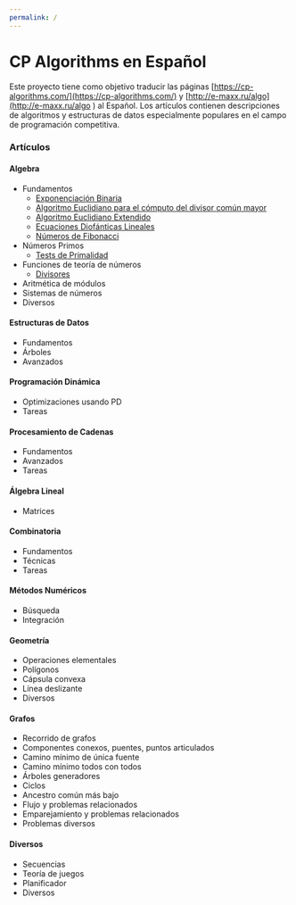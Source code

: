 ```yaml
---
permalink: /
---
```



# CP Algorithms en Español

Este proyecto tiene como objetivo traducir las páginas [https://cp-algorithms.com/](https://cp-algorithms.com/) y [http://e-maxx.ru/algo](http://e-maxx.ru/algo ) al Español. Los artículos contienen descripciones de algoritmos y estructuras
de datos especialmente populares en el campo de programación competitiva.

### Artículos

#### Algebra

* Fundamentos
  * [Exponenciación Binaria](./algebra/fundamentos/exponenciacion-binaria.md)
  * [Algoritmo Euclidiano para el cómputo del divisor común mayor](./algebra/fundamentos/algoritmo-euclidiano.md)
  * [Algoritmo Euclidiano Extendido](./algebra/fundamentos/algoritmo-euclidiano-extendido.md)
  * [Ecuaciones Diofánticas Lineales](./algebra/fundamentos/ecuaciones-diofanticas-lineales.md)
  * [Números de Fibonacci](./algebra/fundamentos/numeros-de-fibonacci.md)
* Números Primos
	* [Tests de Primalidad](./algebra/primos/tests-de-primalidad.md)
* Funciones de teoría de números
	* [Divisores](./algebra/teoria-de-numeros/divisores.md)
* Aritmética de módulos
* Sistemas de números
* Diversos

#### Estructuras de Datos

* Fundamentos
* Árboles
* Avanzados

#### Programación Dinámica

* Optimizaciones usando PD
* Tareas

#### Procesamiento de Cadenas

* Fundamentos
* Avanzados
* Tareas

#### Álgebra Lineal

* Matrices

#### Combinatoria

* Fundamentos
* Técnicas
* Tareas

#### Métodos Numéricos

* Búsqueda
* Integración

#### Geometría

* Operaciones elementales
* Polígonos
* Cápsula convexa
* Línea deslizante
* Diversos

#### Grafos

* Recorrido de grafos
* Componentes conexos, puentes, puntos articulados
* Camino mínimo de única fuente
* Camino mínimo todos con todos
* Árboles generadores
* Ciclos
* Ancestro común más bajo
* Flujo y problemas relacionados
* Emparejamiento y problemas relacionados
* Problemas diversos

#### Diversos

* Secuencias
* Teoría de juegos
* Planificador
* Diversos
